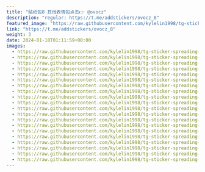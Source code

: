 ```yaml
---
title: "贴纸包8 其他表情包点击👉 @ovocz"
description: "regular: https://t.me/addstickers/ovocz_8"
featured_image: "https://raw.githubusercontent.com/kylelin1998/tg-sticker-spreading-worldwide-images/main/img/7b08f539-226f-4eaa-87cc-65ce8476f705.jpg"
link: "https://t.me/addstickers/ovocz_8"
weight: 3
date: 2024-01-18T01:11:59+08:00
images:
  - https://raw.githubusercontent.com/kylelin1998/tg-sticker-spreading-worldwide-images/main/img/7b08f539-226f-4eaa-87cc-65ce8476f705.jpg
  - https://raw.githubusercontent.com/kylelin1998/tg-sticker-spreading-worldwide-images/main/img/8e835c25-1c57-4e2b-9c55-532c8d694d03.jpg
  - https://raw.githubusercontent.com/kylelin1998/tg-sticker-spreading-worldwide-images/main/img/acc19567-94c8-49f4-b996-954ee7630286.jpg
  - https://raw.githubusercontent.com/kylelin1998/tg-sticker-spreading-worldwide-images/main/img/642556ae-f42f-40e8-b439-813403af3d8d.jpg
  - https://raw.githubusercontent.com/kylelin1998/tg-sticker-spreading-worldwide-images/main/img/48c95414-2a4c-48e4-8a0e-eb6a67fc30a2.jpg
  - https://raw.githubusercontent.com/kylelin1998/tg-sticker-spreading-worldwide-images/main/img/adc9a7dc-34b1-40f9-82bf-db8687bbf8ec.jpg
  - https://raw.githubusercontent.com/kylelin1998/tg-sticker-spreading-worldwide-images/main/img/e86b59a6-c217-4271-be7f-3c1245c0e3ac.jpg
  - https://raw.githubusercontent.com/kylelin1998/tg-sticker-spreading-worldwide-images/main/img/c8e2b0bd-6682-4783-8b2f-fab40274eee4.jpg
  - https://raw.githubusercontent.com/kylelin1998/tg-sticker-spreading-worldwide-images/main/img/fe1cf857-c0d2-4a3b-9a9d-19c5e51313d6.jpg
  - https://raw.githubusercontent.com/kylelin1998/tg-sticker-spreading-worldwide-images/main/img/c1202574-44a1-405f-bc75-dd9b607a97ea.jpg
  - https://raw.githubusercontent.com/kylelin1998/tg-sticker-spreading-worldwide-images/main/img/cb3a9b61-e409-4a85-bd96-07a7a212ba72.jpg
  - https://raw.githubusercontent.com/kylelin1998/tg-sticker-spreading-worldwide-images/main/img/abf23913-1e3c-4bda-ab5e-264bfbd1f321.jpg
  - https://raw.githubusercontent.com/kylelin1998/tg-sticker-spreading-worldwide-images/main/img/f00712c4-63a4-4ca8-a867-984c16352290.jpg
  - https://raw.githubusercontent.com/kylelin1998/tg-sticker-spreading-worldwide-images/main/img/f595cc7f-ef68-4055-ad4e-6d975650d44c.jpg
  - https://raw.githubusercontent.com/kylelin1998/tg-sticker-spreading-worldwide-images/main/img/fed1c9ed-2049-42d0-93f9-433aa5d87bf0.jpg
  - https://raw.githubusercontent.com/kylelin1998/tg-sticker-spreading-worldwide-images/main/img/2e266de6-024e-4cbe-8338-42fde9bd1365.jpg
  - https://raw.githubusercontent.com/kylelin1998/tg-sticker-spreading-worldwide-images/main/img/381174ca-7093-4ca2-8a02-98bcf869b5cf.jpg
  - https://raw.githubusercontent.com/kylelin1998/tg-sticker-spreading-worldwide-images/main/img/91018e01-6b2b-4b6e-a471-25aec09e2e5f.jpg
  - https://raw.githubusercontent.com/kylelin1998/tg-sticker-spreading-worldwide-images/main/img/2db744ba-964a-4888-b77b-6076a7775899.jpg
  - https://raw.githubusercontent.com/kylelin1998/tg-sticker-spreading-worldwide-images/main/img/ef2b2423-8d64-49a3-8f5f-85a43337eeb5.jpg
---
```

